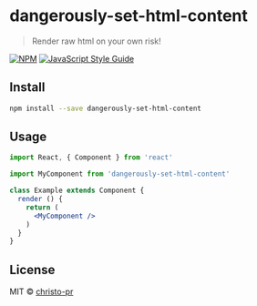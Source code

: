 # dangerously-set-html-content

> Render raw html on your own risk!

[![NPM](https://img.shields.io/npm/v/dangerously-set-html-content.svg)](https://www.npmjs.com/package/dangerously-set-html-content) [![JavaScript Style Guide](https://img.shields.io/badge/code_style-standard-brightgreen.svg)](https://standardjs.com)

## Install

```bash
npm install --save dangerously-set-html-content
```

## Usage

```jsx
import React, { Component } from 'react'

import MyComponent from 'dangerously-set-html-content'

class Example extends Component {
  render () {
    return (
      <MyComponent />
    )
  }
}
```

## License

MIT © [christo-pr](https://github.com/christo-pr)
